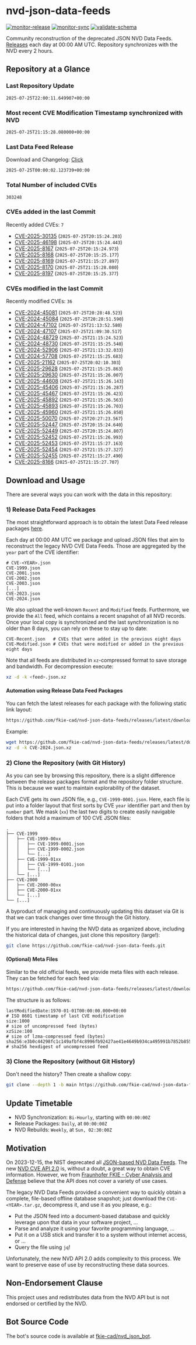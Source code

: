 # nvd-json-data-feeds

[![monitor-release](https://github.com/fkie-cad/nvd-json-data-feeds/actions/workflows/monitor_release.yml/badge.svg)](https://github.com/fkie-cad/nvd-json-data-feeds/actions/workflows/monitor_release.yml)
[![monitor-sync](https://github.com/fkie-cad/nvd-json-data-feeds/actions/workflows/monitor_sync.yml/badge.svg)](https://github.com/fkie-cad/nvd-json-data-feeds/actions/workflows/monitor_sync.yml)
[![validate-schema](https://github.com/fkie-cad/nvd-json-data-feeds/actions/workflows/validate_schema.yml/badge.svg)](https://github.com/fkie-cad/nvd-json-data-feeds/actions/workflows/validate_schema.yml)

Community reconstruction of the deprecated JSON NVD Data Feeds.
[Releases](https://github.com/fkie-cad/nvd-json-data-feeds/releases/latest) each day at 00:00 AM UTC.
Repository synchronizes with the NVD every 2 hours.

## Repository at a Glance

### Last Repository Update

```plain
2025-07-25T22:00:11.649907+00:00
```

### Most recent CVE Modification Timestamp synchronized with NVD

```plain
2025-07-25T21:15:28.080000+00:00
```

### Last Data Feed Release

Download and Changelog: [Click](https://github.com/fkie-cad/nvd-json-data-feeds/releases/latest)

```plain
2025-07-25T00:00:02.123739+00:00
```

### Total Number of included CVEs

```plain
303248
```

### CVEs added in the last Commit

Recently added CVEs: `7`

- [CVE-2025-30135](CVE-2025/CVE-2025-301xx/CVE-2025-30135.json) (`2025-07-25T20:15:24.203`)
- [CVE-2025-46198](CVE-2025/CVE-2025-461xx/CVE-2025-46198.json) (`2025-07-25T20:15:24.443`)
- [CVE-2025-8167](CVE-2025/CVE-2025-81xx/CVE-2025-8167.json) (`2025-07-25T20:15:24.973`)
- [CVE-2025-8168](CVE-2025/CVE-2025-81xx/CVE-2025-8168.json) (`2025-07-25T20:15:25.177`)
- [CVE-2025-8169](CVE-2025/CVE-2025-81xx/CVE-2025-8169.json) (`2025-07-25T21:15:27.897`)
- [CVE-2025-8170](CVE-2025/CVE-2025-81xx/CVE-2025-8170.json) (`2025-07-25T21:15:28.080`)
- [CVE-2025-8197](CVE-2025/CVE-2025-81xx/CVE-2025-8197.json) (`2025-07-25T20:15:25.377`)


### CVEs modified in the last Commit

Recently modified CVEs: `36`

- [CVE-2024-45081](CVE-2024/CVE-2024-450xx/CVE-2024-45081.json) (`2025-07-25T20:28:48.523`)
- [CVE-2024-45084](CVE-2024/CVE-2024-450xx/CVE-2024-45084.json) (`2025-07-25T20:28:51.590`)
- [CVE-2024-47102](CVE-2024/CVE-2024-471xx/CVE-2024-47102.json) (`2025-07-25T21:13:52.580`)
- [CVE-2024-47107](CVE-2024/CVE-2024-471xx/CVE-2024-47107.json) (`2025-07-25T21:09:30.517`)
- [CVE-2024-48729](CVE-2024/CVE-2024-487xx/CVE-2024-48729.json) (`2025-07-25T21:15:24.523`)
- [CVE-2024-48730](CVE-2024/CVE-2024-487xx/CVE-2024-48730.json) (`2025-07-25T21:15:25.540`)
- [CVE-2024-52906](CVE-2024/CVE-2024-529xx/CVE-2024-52906.json) (`2025-07-25T21:13:32.033`)
- [CVE-2024-57708](CVE-2024/CVE-2024-577xx/CVE-2024-57708.json) (`2025-07-25T21:15:25.683`)
- [CVE-2025-21162](CVE-2025/CVE-2025-211xx/CVE-2025-21162.json) (`2025-07-25T20:02:10.303`)
- [CVE-2025-29628](CVE-2025/CVE-2025-296xx/CVE-2025-29628.json) (`2025-07-25T21:15:25.863`)
- [CVE-2025-29630](CVE-2025/CVE-2025-296xx/CVE-2025-29630.json) (`2025-07-25T21:15:26.007`)
- [CVE-2025-44608](CVE-2025/CVE-2025-446xx/CVE-2025-44608.json) (`2025-07-25T21:15:26.143`)
- [CVE-2025-45406](CVE-2025/CVE-2025-454xx/CVE-2025-45406.json) (`2025-07-25T21:15:26.287`)
- [CVE-2025-45467](CVE-2025/CVE-2025-454xx/CVE-2025-45467.json) (`2025-07-25T21:15:26.423`)
- [CVE-2025-45892](CVE-2025/CVE-2025-458xx/CVE-2025-45892.json) (`2025-07-25T21:15:26.563`)
- [CVE-2025-45893](CVE-2025/CVE-2025-458xx/CVE-2025-45893.json) (`2025-07-25T21:15:26.703`)
- [CVE-2025-45960](CVE-2025/CVE-2025-459xx/CVE-2025-45960.json) (`2025-07-25T21:15:26.850`)
- [CVE-2025-50070](CVE-2025/CVE-2025-500xx/CVE-2025-50070.json) (`2025-07-25T20:27:23.567`)
- [CVE-2025-52447](CVE-2025/CVE-2025-524xx/CVE-2025-52447.json) (`2025-07-25T20:15:24.640`)
- [CVE-2025-52449](CVE-2025/CVE-2025-524xx/CVE-2025-52449.json) (`2025-07-25T20:15:24.807`)
- [CVE-2025-52452](CVE-2025/CVE-2025-524xx/CVE-2025-52452.json) (`2025-07-25T21:15:26.993`)
- [CVE-2025-52453](CVE-2025/CVE-2025-524xx/CVE-2025-52453.json) (`2025-07-25T21:15:27.163`)
- [CVE-2025-52454](CVE-2025/CVE-2025-524xx/CVE-2025-52454.json) (`2025-07-25T21:15:27.327`)
- [CVE-2025-52455](CVE-2025/CVE-2025-524xx/CVE-2025-52455.json) (`2025-07-25T21:15:27.490`)
- [CVE-2025-8166](CVE-2025/CVE-2025-81xx/CVE-2025-8166.json) (`2025-07-25T21:15:27.707`)


## Download and Usage

There are several ways you can work with the data in this repository:

### 1) Release Data Feed Packages

The most straightforward approach is to obtain the latest Data Feed release packages [here](https://github.com/fkie-cad/nvd-json-data-feeds/releases/latest).

Each day at 00:00 AM UTC we package and upload JSON files that aim to reconstruct the legacy NVD CVE Data Feeds.
Those are aggregated by the `year` part of the CVE identifier:

```
# CVE-<YEAR>.json
CVE-1999.json
CVE-2001.json
CVE-2002.json
CVE-2003.json
[...]
CVE-2023.json
CVE-2024.json
```

We also upload the well-known `Recent` and `Modified` feeds.
Furthermore, we provide the `All` feed, which contains a recent snapshot of all NVD records.
Once your local copy is synchronized and the last synchronization is no older than 8 days, you can rely on these to stay up to date:

```plain
CVE-Recent.json   # CVEs that were added in the previous eight days
CVE-Modified.json # CVEs that were modified or added in the previous eight days
```

Note that all feeds are distributed in `xz`-compressed format to save storage and bandwidth.
For decompression execute:

```sh
xz -d -k <feed>.json.xz
```

#### Automation using Release Data Feed Packages

You can fetch the latest releases for each package with the following static link layout:

```sh
https://github.com/fkie-cad/nvd-json-data-feeds/releases/latest/download/CVE-<YEAR>.json.xz
```

Example:

```sh
wget https://github.com/fkie-cad/nvd-json-data-feeds/releases/latest/download/CVE-2024.json.xz
xz -d -k CVE-2024.json.xz
```

### 2) Clone the Repository (with Git History)

As you can see by browsing this repository, there is a slight difference between the release packages format and the repository folder structure.
This is because we want to maintain explorability of the dataset.

Each CVE gets its own JSON file, e.g., `CVE-1999-0001.json`.
Here, each file is put into a folder layout that first sorts by CVE `year` identifier part and then by `number` part.
We mask (`xx`) the last two digits to create easily navigable folders that hold a maximum of 100 CVE JSON files:

```plain
.
├── CVE-1999
│   ├── CVE-1999-00xx
│   │   ├── CVE-1999-0001.json
│   │   ├── CVE-1999-0002.json
│   │   └── [...]
│   ├── CVE-1999-01xx
│   │   ├── CVE-1999-0101.json
│   │   └── [...]
│   └── [...]
├── CVE-2000
│   ├── CVE-2000-00xx
│   ├── CVE-2000-01xx
│   └── [...]
└── [...]
```

A byproduct of managing and continuously updating this dataset via Git is that we can track changes over time through the Git history.

If you are interested in having the NVD data as organized above, including the historical data of changes, just clone this repository (large!):

```sh
git clone https://github.com/fkie-cad/nvd-json-data-feeds.git
```

#### (Optional) Meta Files

Similar to the old official feeds, we provide meta files with each release. They can be fetched for each feed via:

```sh
https://github.com/fkie-cad/nvd-json-data-feeds/releases/latest/download/CVE-<YEAR>.meta
```

The structure is as follows:

```plain
lastModifiedDate:1970-01-01T00:00:00.000+00:00                          # ISO 8601 timestamp of last CVE modification
size:1000                                                               # size of uncompressed feed (bytes)
xzSize:100                                                              # size of lzma-compressed feed (bytes)
sha256:e3b0c44298fc1c149afbf4c8996fb92427ae41e4649b934ca495991b7852b855 # sha256 hexdigest of uncompressed feed
```

### 3) Clone the Repository (without Git History)

Don't need the history? Then create a shallow copy:

```sh
git clone --depth 1 -b main https://github.com/fkie-cad/nvd-json-data-feeds.git
```


## Update Timetable

* NVD Synchronization: `Bi-Hourly`, starting with `00:00:00Z`
* Release Packages: `Daily`, at `00:00:00Z`
* NVD Rebuilds: `Weekly`, at `Sun, 02:30:00Z`


## Motivation

On 2023-12-15, the NIST deprecated all [JSON-based NVD Data Feeds](https://nvd.nist.gov/vuln/data-feeds#divRetirementBanner-1).
The new [NVD CVE API 2.0](https://nvd.nist.gov/developers/vulnerabilities) is, without a doubt, a great way to obtain CVE information.
However, we from [Fraunhofer FKIE - Cyber Analysis and Defense](https://www.fkie.fraunhofer.de/en/departments/cad.html) believe that the API does not cover a variety of use cases.

The legacy NVD Data Feeds provided a convenient way to quickly obtain a complete, file-based offline database snapshot; just download the `CVE-<YEAR>.tar.gz`, decompress it, and use it as you please, e.g.:

- Put the JSON feed into a document-based database and quickly leverage upon that data in your software project, ...
- Parse and analyze it using your favorite programming language, ...
- Put it on a USB stick and transfer it to a system without internet access, or ...
- Query the file using `jq`!

Unfortunately, the new NVD API 2.0 adds complexity to this process.
We want to preserve ease of use by reconstructing these data sources.

## Non-Endorsement Clause

This project uses and redistributes data from the NVD API but is not endorsed or certified by the NVD.

## Bot Source Code

The bot's source code is available at [fkie-cad/nvd\_json\_bot](https://github.com/fkie-cad/nvd_json_bot).